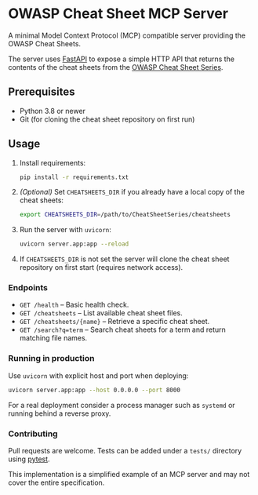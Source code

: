 # OWASP Cheat Sheet MCP Server

A minimal Model Context Protocol (MCP) compatible server providing the OWASP Cheat Sheets.

The server uses [FastAPI](https://fastapi.tiangolo.com/) to expose a simple HTTP API that returns the contents of the cheat sheets from the [OWASP Cheat Sheet Series](https://github.com/OWASP/CheatSheetSeries).

## Prerequisites

- Python 3.8 or newer
- Git (for cloning the cheat sheet repository on first run)

## Usage

1. Install requirements:
   ```bash
   pip install -r requirements.txt
   ```
2. *(Optional)* Set `CHEATSHEETS_DIR` if you already have a local copy of the cheat sheets:
   ```bash
   export CHEATSHEETS_DIR=/path/to/CheatSheetSeries/cheatsheets
   ```
3. Run the server with `uvicorn`:
   ```bash
   uvicorn server.app:app --reload
   ```
4. If `CHEATSHEETS_DIR` is not set the server will clone the cheat sheet repository on first start (requires network access).

### Endpoints

- `GET /health` – Basic health check.
- `GET /cheatsheets` – List available cheat sheet files.
- `GET /cheatsheets/{name}` – Retrieve a specific cheat sheet.
- `GET /search?q=term` – Search cheat sheets for a term and return matching file names.

### Running in production

Use `uvicorn` with explicit host and port when deploying:

```bash
uvicorn server.app:app --host 0.0.0.0 --port 8000
```

For a real deployment consider a process manager such as `systemd` or running behind a reverse proxy.

### Contributing

Pull requests are welcome. Tests can be added under a `tests/` directory using [pytest](https://docs.pytest.org/).

This implementation is a simplified example of an MCP server and may not cover the entire specification.
